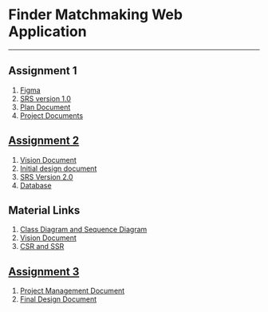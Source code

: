 
# Finder Matchmaking Web Application
***


## Assignment 1
1. [Figma](https://www.figma.com/file/IZ477UMJY804w9k3iVu8fN/Untitled?type=design&node-id=0-1&mode=design&t=hiCf7SgOqBL1jXJk-0)
2. [SRS version 1.0](https://docs.google.com/document/d/1K_fslHodBJEh6EdDaJOwdnTVjvkPt0co/edit)
3. [Plan Document](https://docs.google.com/document/d/1L-D1t6Brj2ISDDpZOMkrCuDbq_y-wzs38P23Pwxk1qQ/edit?usp=sharing)
4. [Project Documents](https://drive.google.com/drive/folders/1uDR4OFLQc_elc1pek4lTIsNZbi_sARt6?usp=sharing)

## [Assignment 2](https://drive.google.com/drive/folders/1uDR4OFLQc_elc1pek4lTIsNZbi_sARt6?usp=sharing)
1. [Vision Document](https://docs.google.com/document/d/14RlbUzvm9wr_qFH9krAAA_XtbXE8iJSfpyhrapTO5Fk/edit?usp=sharing)
2. [Initial design document](https://docs.google.com/document/d/1TlHHIkaf8bDjhJdbXT6yx7I1IaBxNGIh/edit?usp=sharing&ouid=117610764545905290752&rtpof=true&sd=true)
3. [SRS Version 2.0](https://docs.google.com/document/d/1ZFF0l050QPoaxQed8CYejgOf2lArMuNr/edit?usp=sharing&ouid=117610764545905290752&rtpof=true&sd=true)
4. [Database](https://drive.google.com/file/d/12haWvGveRMbzhVJWWiNGb4wri6qpucZ1/view?) 



## Material Links
1. [Class Diagram and Sequence Diagram](https://docs.google.com/document/d/1TQMs8CsGhFQIPOVG8460sjmepNwBhWBp/edit#heading=h.2s8eyo1)
2. [Vision Document](https://www.ibm.com/docs/en/engineering-lifecycle-management-suite/lifecycle-management/7.0.1?topic=requirements-vision-document)
3. [CSR and SSR](https://toidicodedao.com/2018/09/11/su-khac-biet-giua-server-side-rendering-va-client-side-rendering/)

## [Assignment 3]()
1. [Project Management Document]([[[https://docs.google.com/document/d/1o74BwNfEwSDQ_tca08TFZA0QwsOAG-BkZcT25wxMlro/edit?usp=sharing](https://docs.google.com/document/d/1MFVxZ1XPRFucquQwWsXMY_lSY7N4EVN1S4TKZpV80nU/edit?usp=sharing)](https://docs.google.com/document/d/1o74BwNfEwSDQ_tca08TFZA0QwsOAG-BkZcT25wxMlro/edit?usp=sharing)](https://docs.google.com/document/d/1o74BwNfEwSDQ_tca08TFZA0QwsOAG-BkZcT25wxMlro/edit#heading=h.sip7rzixsncc)](https://docs.google.com/document/d/1o74BwNfEwSDQ_tca08TFZA0QwsOAG-BkZcT25wxMlro/edit?usp=sharing))
2. [Final Design Document](https://docs.google.com/document/d/11K78qJfyIP1EjALTECO8hhm-jHKpL-2uAPbh1EhE9L0/edit?usp=sharing](https://docs.google.com/document/d/11K78qJfyIP1EjALTECO8hhm-jHKpL-2uAPbh1EhE9L0/edit?usp=sharing))

